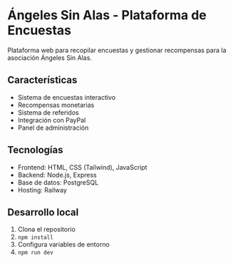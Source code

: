 # Ángeles Sin Alas - Plataforma de Encuestas

Plataforma web para recopilar encuestas y gestionar recompensas para la asociación Ángeles Sin Alas.

## Características
- Sistema de encuestas interactivo
- Recompensas monetarias
- Sistema de referidos
- Integración con PayPal
- Panel de administración

## Tecnologías
- Frontend: HTML, CSS (Tailwind), JavaScript
- Backend: Node.js, Express
- Base de datos: PostgreSQL
- Hosting: Railway

## Desarrollo local
1. Clona el repositorio
2. `npm install`
3. Configura variables de entorno
4. `npm run dev`